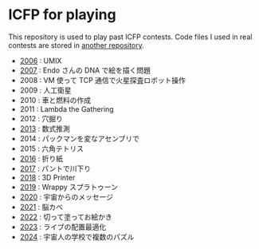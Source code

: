 # ICFP for playing

This repository is used to play past ICFP contests.
Code files I used in real contests are stored in [another repository](https://github.com/peria/real_icfpc).

- [2006](./2006) : UMIX
- [2007](./2007) : Endo さんの DNA で絵を描く問題
- 2008 : VM 使って TCP 通信で火星探査ロボット操作
- 2009 : 人工衛星
- 2010 : 車と燃料の作成
- 2011 : Lambda the Gathering
- 2012 : 穴掘り
- [2013](./2013) : 数式推測
- 2014 : パックマンを変なアセンブリで
- 2015 : 六角テトリス
- [2016](./2016) : 折り紙
- [2017](./2017) : パントで川下り
- [2018](./2018) : 3D Printer
- [2019](./2019) : Wrappy スプラトゥーン
- [2020](./2020) : 宇宙からのメッセージ
- [2021](./2021) : 脳カベ
- [2022](./2022) : 切って塗ってお絵かき
- [2023](./2023) : ライブの配置最適化
- [2024](./2024) : 宇宙人の学校で複数のパズル
